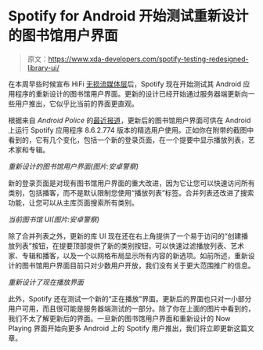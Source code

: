 # Spotify for Android 开始测试重新设计的图书馆用户界面

> 原文：<https://www.xda-developers.com/spotify-testing-redesigned-library-ui/>

在本周早些时候宣布 HiFi [无损流媒体层](https://www.xda-developers.com/spotify-hifi-lossless-music-streaming/)后，Spotify 现在开始测试其 Android 应用程序的重新设计的图书馆用户界面。更新的设计已经开始通过服务器端更新向一些用户推出，它似乎比当前的界面更直观。

根据来自 *Android Police* 的[最近报道](https://www.androidpolice.com/2021/02/22/spotify-is-testing-a-redesigned-and-much-improved-library-ui/)，更新后的图书馆用户界面可供在 Android 上运行 Spotify 应用程序 8.6.2.774 版本的精选用户使用。正如你在附带的截图中看到的，它有几个变化，包括一个新的登录页面，在一个提要中显示播放列表，艺术家和专辑。

*重新设计的图书馆用户界面(图片:安卓警察)*

新的登录页面是对现有图书馆用户界面的重大改进，因为它让您可以快速访问所有类别，包括播客，而不是默认限制您使用“播放列表”标签。合并列表还改进了搜索功能，让您可以从主库页面搜索所有类别。

*当前图书馆 UI(图片:安卓警察)*

除了合并列表之外，更新的库 UI 现在还在右上角提供了一个易于访问的“创建播放列表”按钮，在提要顶部提供了新的类别按钮，可以快速过滤播放列表、艺术家、专辑和播客，以及一个以网格布局显示所有内容的新选项。如前所述，重新设计的图书馆用户界面目前只对少数用户开放，我们没有关于更大范围推广的信息。

*重新设计了现在播放界面*

此外，Spotify 还在测试一个新的“正在播放”界面。更新后的界面也只对一小部分用户可用，而且很可能是服务器端测试的一部分。除了你在上面的图片中看到的，我们不太了解更新后的界面。一旦新的图书馆用户界面和重新设计的 Now Playing 界面开始向更多 Android 上的 Spotify 用户推出，我们将立即更新这篇文章。